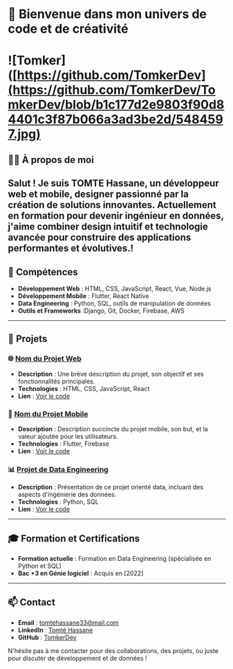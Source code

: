 # 👋  Bienvenue dans mon univers de code et de créativité 
# ![Tomker]([https://github.com/TomkerDev](https://github.com/TomkerDev/TomkerDev/blob/b1c177d2e9803f90d84401c3f87b066a3ad3be2d/5484597.jpg)


## 🧑‍💻 À propos de moi
Salut ! Je suis **TOMTE Hassane**, un développeur web et mobile, designer passionné par la création de solutions innovantes. Actuellement en formation pour devenir ingénieur en données,
j'aime combiner design intuitif et technologie avancée pour construire des applications performantes et évolutives.!
---

## 🚀 Compétences
- **Développement Web** : HTML, CSS, JavaScript, React, Vue, Node.js
- **Développement Mobile** : Flutter, React Native
- **Data Engineering** : Python, SQL, outils de manipulation de données
- **Outils et Frameworks** :Django, Git, Docker, Firebase, AWS

---

## 💼 Projets

### 🌐 [Nom du Projet Web](https://github.com/ton_nom_utilisateur/nom_du_projet_web)
- **Description** : Une brève description du projet, son objectif et ses fonctionnalités principales.
- **Technologies** : HTML, CSS, JavaScript, React
- **Lien** : [Voir le code](https://github.com/ton_nom_utilisateur/nom_du_projet_web)

### 📱 [Nom du Projet Mobile](https://github.com/ton_nom_utilisateur/nom_du_projet_mobile)
- **Description** : Description succincte du projet mobile, son but, et la valeur ajoutée pour les utilisateurs.
- **Technologies** : Flutter, Firebase
- **Lien** : [Voir le code](https://github.com/ton_nom_utilisateur/nom_du_projet_mobile)

### 📊 [Projet de Data Engineering](https://github.com/ton_nom_utilisateur/nom_du_projet_data_engineering)
- **Description** : Présentation de ce projet orienté data, incluant des aspects d'ingénierie des données.
- **Technologies** : Python, SQL
- **Lien** : [Voir le code](https://github.com/ton_nom_utilisateur/nom_du_projet_data_engineering)


---
## 🎓 Formation et Certifications
- **Formation actuelle** : Formation en Data Engineering (spécialisée en Python et SQL)
- **Bac +3 en Génie logiciel** : Acquis en [2022]




---
## 📫 Contact

- **Email** : [tomtehassane33@mail.com](mailto:tomtehassane@gmail.com)
- **LinkedIn** : [Tomté Hassane](https://www.linkedin.com/in/tomte-hassane)
- **GitHub** : [TomkerDev](https://github.com/TomkerDev)

N'hésite pas à me contacter pour des collaborations, des projets, ou juste pour discuter de développement et de données !
